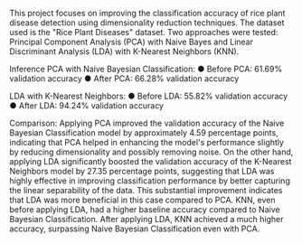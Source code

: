 This project focuses on improving the classification accuracy of rice plant disease detection using dimensionality reduction techniques. The dataset used is the "Rice Plant Diseases" dataset. Two approaches were tested: Principal Component Analysis (PCA) with Naive Bayes and Linear Discriminant Analysis (LDA) with K-Nearest Neighbors (KNN).

Inference
PCA with Naive Bayesian Classification:
●	Before PCA: 61.69% validation accuracy
●	After PCA: 66.28% validation accuracy

LDA with K-Nearest Neighbors:
●	Before LDA: 55.82% validation accuracy
●	After LDA: 94.24% validation accuracy

Comparison: 
Applying PCA improved the validation accuracy of the Naive Bayesian Classification model by approximately 4.59 percentage points, indicating that PCA helped in enhancing the model's performance slightly by reducing dimensionality and possibly removing noise.
On the other hand, applying LDA significantly boosted the validation accuracy of the K-Nearest Neighbors model by 27.35 percentage points, suggesting that LDA was highly effective in improving classification performance by better capturing the linear separability of the data. This substantial improvement indicates that LDA was more beneficial in this case compared to PCA.
KNN, even before applying LDA, had a higher baseline accuracy compared to Naive Bayesian Classification. After applying LDA, KNN achieved a much higher accuracy, surpassing Naive Bayesian Classification even with PCA.
